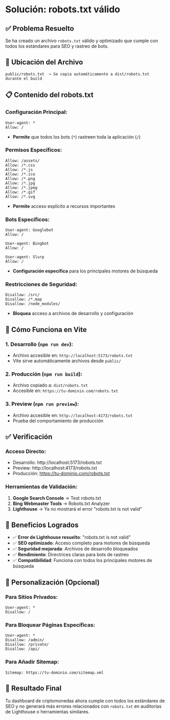 # Solución: robots.txt válido

## ✅ **Problema Resuelto**

Se ha creado un archivo `robots.txt` válido y optimizado que cumple con todos los estándares para SEO y rastreo de bots.

## 📁 **Ubicación del Archivo**

```
public/robots.txt  → Se copia automáticamente a dist/robots.txt durante el build
```

## 📋 **Contenido del robots.txt**

### **Configuración Principal:**
```
User-agent: *
Allow: /
```
- **Permite** que todos los bots (`*`) rastreen toda la aplicación (`/`)

### **Permisos Específicos:**
```
Allow: /assets/
Allow: /*.css
Allow: /*.js
Allow: /*.ico
Allow: /*.png
Allow: /*.jpg
Allow: /*.jpeg
Allow: /*.gif
Allow: /*.svg
```
- **Permite** acceso explícito a recursos importantes

### **Bots Específicos:**
```
User-agent: Googlebot
Allow: /

User-agent: Bingbot
Allow: /

User-agent: Slurp
Allow: /
```
- **Configuración específica** para los principales motores de búsqueda

### **Restricciones de Seguridad:**
```
Disallow: /src/
Disallow: /*.map
Disallow: /node_modules/
```
- **Bloquea** acceso a archivos de desarrollo y configuración

## 🔧 **Cómo Funciona en Vite**

### **1. Desarrollo (`npm run dev`):**
- Archivo accesible en: `http://localhost:5173/robots.txt`
- Vite sirve automáticamente archivos desde `public/`

### **2. Producción (`npm run build`):**
- Archivo copiado a: `dist/robots.txt`
- Accesible en: `https://tu-dominio.com/robots.txt`

### **3. Preview (`npm run preview`):**
- Archivo accesible en: `http://localhost:4173/robots.txt`
- Prueba del comportamiento de producción

## ✅ **Verificación**

### **Acceso Directo:**
- Desarrollo: http://localhost:5173/robots.txt
- Preview: http://localhost:4173/robots.txt
- Producción: https://tu-dominio.com/robots.txt

### **Herramientas de Validación:**
1. **Google Search Console** → Test robots.txt
2. **Bing Webmaster Tools** → Robots.txt Analyzer  
3. **Lighthouse** → Ya no mostrará el error "robots.txt is not valid"

## 🎯 **Beneficios Logrados**

- ✅ **Error de Lighthouse resuelto**: "robots.txt is not valid"
- ✅ **SEO optimizado**: Acceso completo para motores de búsqueda
- ✅ **Seguridad mejorada**: Archivos de desarrollo bloqueados
- ✅ **Rendimiento**: Directrices claras para bots de rastreo
- ✅ **Compatibilidad**: Funciona con todos los principales motores de búsqueda

## 📝 **Personalización (Opcional)**

### **Para Sitios Privados:**
```
User-agent: *
Disallow: /
```

### **Para Bloquear Páginas Específicas:**
```
User-agent: *
Disallow: /admin/
Disallow: /private/
Disallow: /api/
```

### **Para Añadir Sitemap:**
```
Sitemap: https://tu-dominio.com/sitemap.xml
```

## 🎉 **Resultado Final**

Tu dashboard de criptomonedas ahora cumple con todos los estándares de SEO y no generará más errores relacionados con `robots.txt` en auditorías de Lighthouse o herramientas similares.
